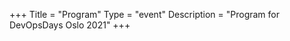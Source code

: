 +++
Title = "Program"
Type = "event"
Description = "Program for DevOpsDays Oslo 2021"
+++

<div class="row">
    <div class="col-md-12">
        <script type="text/javascript" src="https://sessionize.com/api/v2/0jb1jxic/view/GridSmart"></script>
    </div>
</div>
